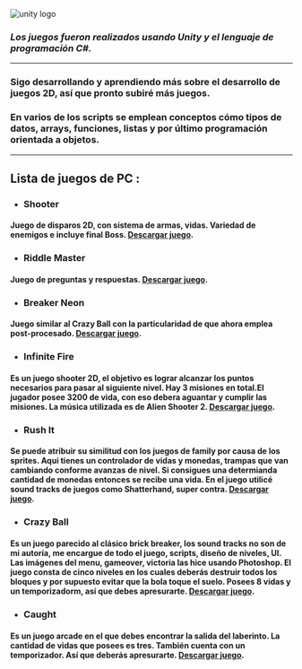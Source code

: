 ![unity logo](https://unity3d.com/profiles/unity3d/themes/unity/images/pages/branding_trademarks/unity-masterbrand-black.png)

### _**Los juegos fueron realizados usando Unity y el lenguaje de programación C#.**_

---

### Sigo desarrollando y aprendiendo más sobre el desarrollo de juegos 2D, así que pronto subiré más juegos.

### En varios de los scripts se emplean conceptos cómo tipos de datos, arrays, funciones, listas y por último programación orientada a objetos.

---

## **Lista de juegos de PC** :

- ### **Shooter**

#### Juego de disparos 2D, con sistema de armas, vidas. Variedad de enemigos e incluye final Boss. [**Descargar juego**](https://www.mediafire.com/file/3pm02szsq3b95vj/GAME_SHOOTER.zip/file).

- ### **Riddle Master**

#### Juego de preguntas y respuestas. [**Descargar juego**](https://www.mediafire.com/file/8ezcs8909px2rot/Riddle_Master.zip/file).

- ### **Breaker Neon**

#### Juego similar al Crazy Ball con la particularidad de que ahora emplea post-procesado. [**Descargar juego**](https://www.mediafire.com/file/js6jvxqkaqqjm2m/BREAKER_NEON.zip/file).

- ### **Infinite Fire**

#### Es un juego shooter 2D, el objetivo es lograr alcanzar los puntos necesarios para pasar al siguiente nivel. Hay 3 misiones en total.El jugador posee 3200 de vida, con eso debera aguantar y cumplir las misiones. La música utilizada es de Alien Shooter 2. [**Descargar juego**](https://www.mediafire.com/file/vrt38wwl4g797ak/INFINITE_FIRE.zip/file).

- ### **Rush It**

#### Se puede atribuir su similitud con los juegos de family por causa de los sprites. Aqui tienes un controlador de vidas y monedas, trampas que van cambiando conforme avanzas de nivel. Si consigues una determianda cantidad de monedas entonces se recibe una vida. En el juego utilicé sound tracks de juegos como Shatterhand, super contra. [**Descargar juego**](https://www.mediafire.com/file/h98uq2wex9otfjc/RUSH_IT.zip/file).

- ### **Crazy Ball**

#### Es un juego parecido al clásico brick breaker, los sound tracks no son de mi autoría, me encargue de todo el juego, scripts, diseño de niveles, UI. Las imágenes del menu, gameover, victoria las hice usando Photoshop. El juego consta de cinco niveles en los cuales deberás destruir todos los bloques y por supuesto evitar que la bola toque el suelo. Posees 8 vidas y un temporizadorm, así que debes apresurarte. [**Descargar juego**](https://www.mediafire.com/file/rydzzzgw6kkbm3m/CRAZY_BALL.zip/file).

- ### **Caught**

#### Es un juego arcade en el que debes encontrar la salida del laberinto. La cantidad de vidas que posees es tres. También cuenta con un temporizador. Así que deberás apresurarte. [**Descargar juego**](https://www.mediafire.com/file/kcjl1tlndfuhoy6/CAUGHT.zip/file).
